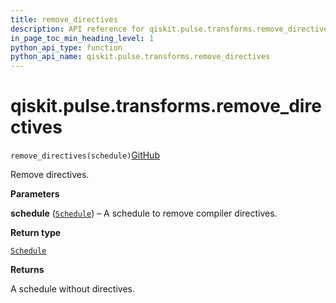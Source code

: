 ```yaml
---
title: remove_directives
description: API reference for qiskit.pulse.transforms.remove_directives
in_page_toc_min_heading_level: 1
python_api_type: function
python_api_name: qiskit.pulse.transforms.remove_directives
---
```


# qiskit.pulse.transforms.remove\_directives

<span id="qiskit.pulse.transforms.remove_directives" />

`remove_directives(schedule)`[GitHub](https://github.com/qiskit/qiskit/tree/stable/0.22/qiskit/pulse/transforms/canonicalization.py "view source code")

Remove directives.

**Parameters**

**schedule** ([`Schedule`](qiskit.pulse.Schedule "qiskit.pulse.schedule.Schedule")) – A schedule to remove compiler directives.

**Return type**

[`Schedule`](qiskit.pulse.Schedule "qiskit.pulse.schedule.Schedule")

**Returns**

A schedule without directives.

